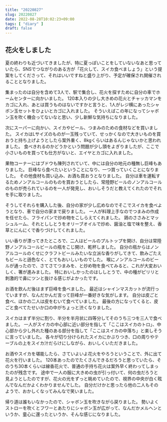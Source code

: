 ```yaml
---
title: "20220827"
slug: 20220827
date: 2022-08-28T10:02:23+09:00
tags: [ "diary" ]
draft: false
---
```


## 花火をしました

夏の終わりも近づいてきましたが、特に夏っぽいことをしていないなあと思っていたら、SNSでつながりのある方が「花火して、スイカ食べましょう」という提案をしてくださって、それはいいですねと盛り上がり、予定が確保され開催されることとなりました。

集まったのは自分を含めて3人で、駅で集合し、花火を探すために自分の車でホームセンターに向かいました。
120本入りの少し大きめの花火とチャッカマンをカゴに入れ、あとは買うものはないですかと言うと、1人がレジ横にあったシャボン玉セットをひょいとカゴに入れました。
そういえばこの年になってシャボン玉を吹く機会ってないなと思い、少し新鮮な気持ちになりました。

次にスーパーに向かい、スイカやビール、つまみのための食材などを買いました。
スイカはLサイズのものが一玉残っていて、せっかくなので大きいものを買おうと持ち上げようとしたら案外重く、8kgくらいはあるんじゃないかと思われました。
食べきれるのかどうかという問題が少し頭をよぎりましたが、ここで小さいものを買っても仕方がないと、エイヤとカゴに入れました。

果物コーナーにはブドウも陳列されていて、中には自分の地元の種無し巨峰もありました。
巨峰なら食べたいということになり、一つ買っていくことになりました。
その他食材も買い込み、お酒も買おうとなりました。
自分は車を運転するためノンアルコールのものを買おうとしたら、常陸野ビールのノンアルコールのものが売られているのを一人が発見し、おいしそうだと教えてくれたのでそれを手に取りました。

そうしてそれらを購入した後、自分の家が少し広めなのでそこでスイカを食べようとなり、車で自分の家まで戻りました。
一人が料理上手なのでつまみの作成を任せたら、フライパンで炒め物をこしらえてくれました。
鶏のささみとマッシュルーム、それとししとうをオリーブオイルで炒め、醤油と塩で味を整え、香草とにんにくで香りづけしてくれました。

いい香りが漂ってきたところで、二人はビールのプルトップを開け、自分は常陸野ノンアルコールビールの瓶をこじ開け、乾杯しました。
自分の瓶からはノンアルコールのくせにクラフトビールみたいな立派な香りがしてきて、飲みごたえもビールと遜色なく、とてもおいしいものでした。
喉にノンアルコールのビールが通ったので、さてさてつまみを、と炒め物を食べてみると、これが大変おいしく、箸が進みました。
特においしかったのはししとうで、中の種がピリリと刺激的で鼻にツンと抜ける感じがよかったです。

お酒を飲んだ後はまず巨峰を食べました。
最近はシャインマスカットが流行っていますが、なんだかんだ言って巨峰が一番好きな気がします。
自分は皮ごと食べ、ほかの二人は皮をむいて食べていました。
最後の方になってくると、皮ごと食べてたせいか口の中がちょっと渋くなりました。

スイカはまず半分に割り、半分を半月状に四等分してそのうち三つを三人で食べました。
一人がスイカの中心部に近い部分を指して「ここはスイカのトロ」、中心部から少し外れた種のある部分を指して「ここはスイカの中落ち」と楽しそうに言っていました。
各々が切り分けられたスイカにかぶりつき、口の周りやテーブルの上をスイカ汁だらけにしながら、おいしくいただきました。

お酒やスイカを堪能したら、さていよいよ花火をやろうということで、外に出て花火を行いました。
120本あったのでたくさんできるだろうと思っていたら、そのうち30本くらいは線香花火で、普通の手持ち花火は案外早く終わってしまったのが残念です。
途中で一人の服に大きめの虫が引っ付いて、何の虫だろうと見ようとしたのですが、花火の光をずっと眺めていたので、視界の中央が白く眩んでなんだかよくわかりませんでした。
自分だけかと思ったら他の二人もそのようで、おかしくなってみんなで笑いました。

帰り道は誰もいなかったので、シャボン玉を吹きながら戻りました。
勢いよくストローを吹くとフワーとあたりにシャボン玉が広がって、なんだかメルヘンというか、童心に還ったというか、そんな感じになりました。